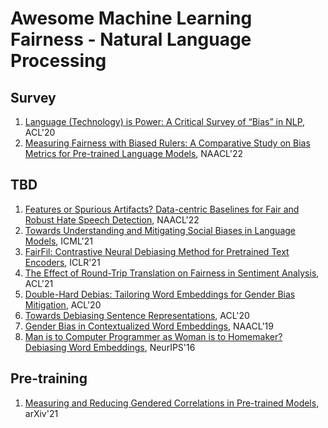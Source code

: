 # Awesome Machine Learning Fairness - Natural Language Processing

## Survey

1. [Language (Technology) is Power: A Critical Survey of “Bias” in NLP](https://aclanthology.org/2020.acl-main.485.pdf), ACL'20
1. [Measuring Fairness with Biased Rulers: A Comparative Study on Bias Metrics for Pre-trained Language Models](https://aclanthology.org/2022.naacl-main.122.pdf), NAACL'22

## TBD

1. [Features or Spurious Artifacts? Data-centric Baselines for Fair and Robust Hate Speech Detection](https://aclanthology.org/2022.naacl-main.221.pdf), NAACL'22
1. [Towards Understanding and Mitigating Social Biases in Language Models](http://proceedings.mlr.press/v139/liang21a/liang21a.pdf), ICML'21
1. [FairFil: Contrastive Neural Debiasing Method for Pretrained Text Encoders](https://openreview.net/pdf?id=N6JECD-PI5w), ICLR'21
1. [The Effect of Round-Trip Translation on Fairness in Sentiment Analysis](https://aclanthology.org/2021.emnlp-main.363.pdf), ACL'21
1. [Double-Hard Debias: Tailoring Word Embeddings for Gender Bias Mitigation](https://aclanthology.org/2020.acl-main.484.pdf), ACL'20
1. [Towards Debiasing Sentence Representations](https://aclanthology.org/2020.acl-main.488.pdf), ACL'20
1. [Gender Bias in Contextualized Word Embeddings](https://aclanthology.org/N19-1064.pdf), NAACL'19
1. [Man is to Computer Programmer as Woman is to Homemaker? Debiasing Word Embeddings](https://proceedings.neurips.cc/paper/2016/file/a486cd07e4ac3d270571622f4f316ec5-Paper.pdf), NeurIPS'16

## Pre-training

1. [Measuring and Reducing Gendered Correlations in Pre-trained Models](https://arxiv.org/pdf/2010.06032.pdf), arXiv'21